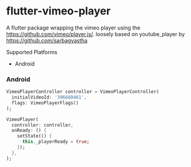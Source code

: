 # flutter-vimeo-player

A flutter package wrapping the vimeo player using the https://github.com/vimeo/player.js/. loosely based on youtube_player by https://github.com/sarbagyastha

Supported Platforms
* Android

### Android

```dart
VimeoPlayerController controller = VimeoPlayerController(
  initialVideoId: '396660461',
  flags: VimeoPlayerFlags()
);

VimeoPlayer(
  controller: controller,
  onReady: () {
    setState(() {
      this._playerReady = true;
    });
  },
);
```


